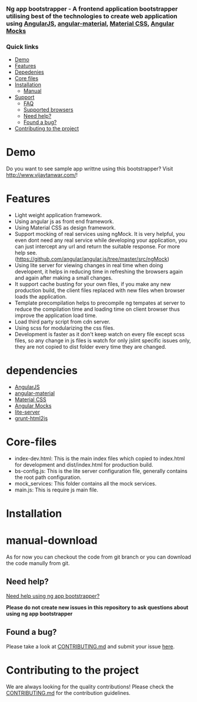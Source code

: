 ### Ng app bootstrapper - A frontend application bootstrapper utilising best of the technologies to create web application using [AngularJS](http://angularjs.org/), [angular-material](https://github.com/angular/material), [Material CSS](materializecss.com), [Angular Mocks](https://github.com/angular/angular.js/tree/master/src/ngMock)


### Quick links
- [Demo](#demo)
- [Features](#features)
- [Depedenies](#dependencies)
- [Core files](#Core-files)
- [Installation](#installation)
    - [Manual](#manual-download)
- [Support](#support)
    - [FAQ](#faq)
    - [Supported browsers](#supported-browsers)
    - [Need help?](#need-help)
    - [Found a bug?](#found-a-bug)
- [Contributing to the project](#contributing-to-the-project)


# Demo

Do you want to see sample app writtne using this bootstrapper? Visit http://www.vijaytanwar.com/!


# Features

- Light weight application framework.
- Using angular js as front end framework.
- Using Material CSS as design framework.
- Support mocking of real services using ngMock. It is very helpful, you even dont need any real service while developing your application, you can just intercept any url and return the suitable response. For more help see. (https://github.com/angular/angular.js/tree/master/src/ngMock)
- Using lite server for viewing changes in real time when doing developent, it helps in reducing time in refreshing the browsers again and again after making a small changes.
- It support cache busting for your own files, if you make any new production build, the client files replaced with new files when browser loads the application.
- Template precompilation helps to precompile ng tempates at server to reduce the compilation time and loading time on client browser thus improve the application load time.
- Load third party script from cdn server.
- Using scss for modularizing the css files.
- Development is faster as it don't keep watch on every file except scss files, so any change in js files is watch for only jslint specific issues only, they are not copied to dist folder every time they are changed.
 
# dependencies
- [AngularJS](http://angularjs.org/) 
- [angular-material](https://github.com/angular/material)
- [Material CSS](materializecss.com)
- [Angular Mocks](https://github.com/angular/angular.js/tree/master/src/ngMock)
- [lite-server](https://www.npmjs.com/package/lite-server)
- [grunt-html2js](https://www.npmjs.com/package/grunt-html2js)

# Core-files

- index-dev.html: This is the main index files which copied to index.html for development and dist/index.html for production build.
- bs-config.js: This is the lite server configuration file, generally contains the root path configuration.
- mock_services: This folder contains all the mock services.
- main.js: This is require js main file.

# Installation

# manual-download
As for now you can checkout the code from git branch or you can download the code manully from git.

## Need help?
[Need help using ng app bootstrapper?](http://ngappbootstrapper.blogspot.in/)

**Please do not create new issues in this repository to ask questions about using ng app bootstrapper**

## Found a bug?
Please take a look at [CONTRIBUTING.md](CONTRIBUTING.md#you-think-youve-found-a-bug) and submit your issue [here](https://github.com/vijaytanwar/ngAppBootstrapper/issues).


# Contributing to the project

We are always looking for the quality contributions! Please check the [CONTRIBUTING.md](CONTRIBUTING.md) for the contribution guidelines.
